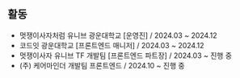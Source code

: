 ## 활동
- 멋쟁이사자처럼 유니브 광운대학교 [운영진] / 2024.03 ~ 2024.12
- 코드잇 광운대학교 [프론트엔드 매니저] / 2024.03 ~ 2024.12
- 멋쟁이사자 유니브 TF 개발팀 [프론트엔드 파트장] / 2024.03 ~ 진행 중
- (주) 케어마인더 개발팀 프론트엔드 / 2024.10 ~ 진행 중
